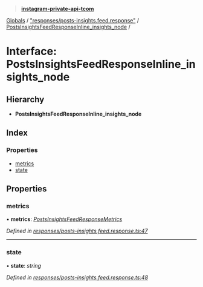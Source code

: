 > **[instagram-private-api-tcom](../README.md)**

[Globals](../README.md) / ["responses/posts-insights.feed.response"](../modules/_responses_posts_insights_feed_response_.md) / [PostsInsightsFeedResponseInline_insights_node](_responses_posts_insights_feed_response_.postsinsightsfeedresponseinline_insights_node.md) /

# Interface: PostsInsightsFeedResponseInline_insights_node

## Hierarchy

* **PostsInsightsFeedResponseInline_insights_node**

## Index

### Properties

* [metrics](_responses_posts_insights_feed_response_.postsinsightsfeedresponseinline_insights_node.md#metrics)
* [state](_responses_posts_insights_feed_response_.postsinsightsfeedresponseinline_insights_node.md#state)

## Properties

###  metrics

• **metrics**: *[PostsInsightsFeedResponseMetrics](_responses_posts_insights_feed_response_.postsinsightsfeedresponsemetrics.md)*

*Defined in [responses/posts-insights.feed.response.ts:47](https://github.com/cuonglnhust/instagram-private-api-tcom/blob/3e16058/src/responses/posts-insights.feed.response.ts#L47)*

___

###  state

• **state**: *string*

*Defined in [responses/posts-insights.feed.response.ts:48](https://github.com/cuonglnhust/instagram-private-api-tcom/blob/3e16058/src/responses/posts-insights.feed.response.ts#L48)*